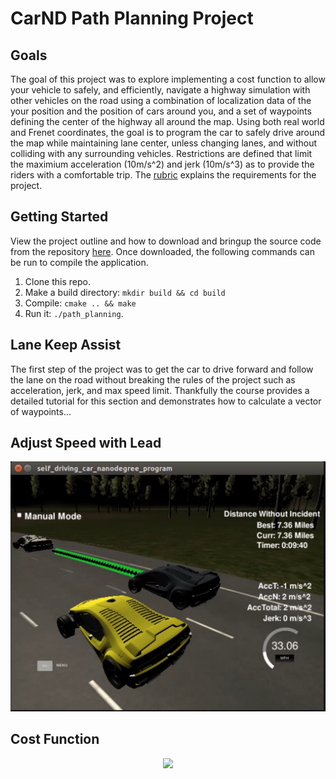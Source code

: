 # CarND Path Planning Project

## Goals
The goal of this project was to explore implementing a cost function to allow your vehicle to safely, and efficiently, navigate a highway simulation with other vehicles on the road using a combination of localization data of the your position and the position of cars around you, and a set of waypoints defining the center of the highway all around the map. Using both real world and Frenet coordinates, the goal is to program the car to safely drive around the map while maintaining lane center, unless changing lanes, and without colliding with any surrounding vehicles. Restrictions are defined that limit the maximium acceleration (10m/s^2) and jerk (10m/s^3) as to provide the riders with a comfortable trip. The [rubric](https://review.udacity.com/#!/rubrics/1020/view) explains the requirements for the project.

## Getting Started
View the project outline and how to download and bringup the source code from the repository [here](https://github.com/djiglesias/CarND-Path-Planning-Project/blob/master/overview.md). Once downloaded, the following commands can be run to compile the application.

1. Clone this repo.
2. Make a build directory: `mkdir build && cd build`
3. Compile: `cmake .. && make`
4. Run it: `./path_planning`.

## Lane Keep Assist
The first step of the project was to get the car to drive forward and follow the lane on the road without breaking the rules of the project such as acceleration, jerk, and max speed limit. Thankfully the course provides a detailed tutorial for this section and demonstrates how to calculate a vector of waypoints...

## Adjust Speed with Lead

<p align="center">
 <img src="./res/full_lap.png" width=550>
</p>

## Cost Function

<p align="center">
 <img src="./res/lane_change.gif" width=550>
</p>
